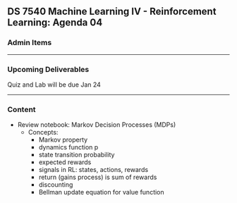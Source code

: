 ## DS 7540 Machine Learning IV - Reinforcement Learning: Agenda 04



### Admin Items


---

### Upcoming Deliverables

Quiz and Lab will be due Jan 24

---

### Content

- Review notebook: Markov Decision Processes (MDPs)
  - Concepts:
    - Markov property
    - dynamics function p
    - state transition probability
    - expected rewards
    - signals in RL: states, actions, rewards
    - return (gains process) is sum of rewards
    - discounting
    - Bellman update equation for value function

